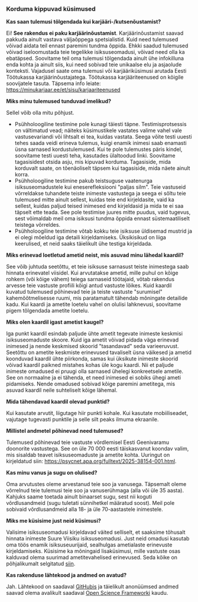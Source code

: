### Korduma kippuvad küsimused

**Kas saan tulemusi tõlgendada kui karjääri-/kutsenõustamist?**

Ei! **See rakendus ei paku karjäärinõustamist**. Karjäärinõustamist saavad pakkuda ainult vastava väljaõppega spetsialistid. Kuid need tulemused võivad aidata teil ennast paremini tundma õppida. Ehkki saadud tulemused võivad iseloomustada teie tegelikke isiksuseomadusi, võivad need olla ka ebatäpsed. Soovitame teil oma tulemusi tõlgendada ainult ühe infokilluna enda kohta ja ainult siis, kui need sobivad teie unikaalse elu ja asjaolude konteksti.
Vajadusel saate oma tulemusi või karjääriküsimusi arutada Eesti Töötukassa karjäärinõustajatega. Töötukassa karjääriteenused on kõigile soovijatele tasuta. Täpsema info leiate: https://minukarjaar.ee/et/sisu/karjaariteenused

**Miks minu tulemused tunduvad imelikud?**

Sellel võib olla mitu põhjust.

- Psühholoogiline testimine pole kunagi täiesti täpne. Testimisprotsessis on vältimatud vead; näiteks küsimustikele vastates valime vahel vale vastusevariandi või lihtsalt ei tea, kuidas vastata. Seega võite testi uuesti tehes saada veidi erineva tulemus, kuigi enamik inimesi saab enamasti üsna sarnased kordustulemused. Kui te pole tulemustes päris kindel, soovitame testi uuesti teha, kasutades ülaltoodud linki. Soovitame tagasisidest otsida asju, mis kipuvad korduma. Tagasiside, mida korduvalt saate, on tõenäoliselt täpsem kui tagasiside, mida näete ainult korra.
- Psühholoogiline testimine pakub teistsuguse vaatenurga isiksuseomadustele kui eneserefleksiooni "paljas silm". Teie vastuseid võrreldakse tuhandete teiste inimeste vastustega ja seega ei sõltu teie tulemused mitte ainult sellest, kuidas teie end kirjeldasite, vaid ka sellest, kuidas paljud teised inimesed end kirjeldasid ja mida te ei saa täpselt ette teada. See pole testimise juures mitte puudus, vaid tugevus, sest võimaldab meil oma isiksusi tundma õppida ennast süstemaatiliselt teistega võrreldes.
- Psühholoogiline testimine võtab kokku teie isiksuse üldisemad mustrid ja ei olegi mõeldud iga detaili kirjeldamiseks. Üksikisikud on liiga keerulised, et neid saaks täielikult ühe testiga kirjeldada.

**Miks erinevad loetletud ametid neist, mis asuvad minu lähedal kaardil?**

See võib juhtuda seetõttu, et teie isiksuse sarnasust teiste inimestega saab hinnata erinevatel viisidel. Kui arvutatakse ametid, mille puhul on kõige rohkem (või kõige vähem) teiega sarnaseid töötajaid, võtab rakendus arvesse teie vastuste profiili kõigi antud vastuste lõikes. Kuid kaardil kuvatud tulemused põhinevad teie ja teiste vastuste "surumisel" kahemõõtmelisesse ruumi, mis paratamatult tähendab mõningate detailide kadu. Kui kaardi ja ametite loetelu vahel on olulisi lahknevusi, soovitame pigem tõlgendada ametite loetelu.

**Miks olen kaardil igast ametist kaugel?**

Iga punkt kaardil esindab paljude ühte ametit tegevate inimeste keskmisi isiksuseomaduste skoore. Kuid iga ametit võivad pidada väga erinevad inimesed ja nende keskmised skoorid "tasandavad" seda varieeruvust. Seetõttu on ametite keskmiste erinevused tavaliselt üsna väikesed ja ametid koonduvad kaardil ühte piirkonda, samas kui üksikute inimeste skoorid võivad kaardil paikned mistahes kohas üle kogu kaardi. Nii et paljude inimeste omadused ei pruugi olla sarnased ühelegi konkreetsele ametile. See on normaalne ja ei tähenda, et need inimesed ei sobiks ühegi ameti pidamiseks. Nende omadused sobivad kõige paremini ametitega, mis asuvad kaardil neile suhteliselt kõige lähemal.

**Mida tähendavad kaardil olevad punktid?**

Kui kasutate arvutit, liigutage hiir punkti kohale. Kui kasutate mobiiliseadet, vajutage tugevasti punktile ja selle silt peaks ilmuma ekraanile.

**Millistel andmetel põhinevad need tulemused?**

Tulemused põhinevad teie vastuste võrdlemisel Eesti Geenivaramu doonorite vastustega. See on üle 70 000 eesti täiskasvanut koondav valim, mis sisaldab teavet isiksuseomaduste ja ametite kohta. Uuringut on kirjeldatud siin: https://psycnet.apa.org/fulltext/2025-38154-001.html.

**Kas minu vanus ja sugu on olulised?**

Oma arvutustes oleme arvestanud teie soo ja vanusega. Täpsemalt oleme võrrelnud teie tulemusi teie soo ja vanuserühmaga (alla või üle 35 aasta). Kahjuks saame toetada ainult binaarset sugu, sest nii koguti võrdlusandmeid (sugu tuletati sünnihetkel määratud soost). Meil pole sobivaid võrdlusandmeid alla 18- ja üle 70-aastastele inimestele.

**Miks me küsisime just neid küsimusi?**

Valisime isiksuseomadusi kirjeldavad väited selliselt, et saaksime tõhusalt hinnata inimeste Suure Viisiku isiksuseomadusi. Just neid omadusi kasutab oma töös enamik isiksuseuurijaid, sealhulgas ametialaste erinevuste kirjeldamiseks. Küsisime ka mõningaid lisaküsimusi, mille vastuste osas kalduvad olema suurimad ametitevahelised erinevused. Seda kõike on põhjalikumalt selgitatud [siin](https://psycnet.apa.org/fulltext/2025-38154-001.html).

**Kas rakenduse lähtekood ja andmed on avatud?**

Jah. Lähtekood on saadaval [GitHubis](https://github.com/mottusemma/JobProfiler) ja täielikult anonüümsed andmed saavad olema avalikult saadaval [Open Science Frameworki](https://osf.io/mvzd4/) kaudu.

